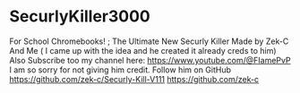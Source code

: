 # SecurlyKiller3000
For School Chromebooks! ; The Ultimate New  Securly Killer Made by Zek-C And Me ( I came up with the idea and he created it already creds to him)
Also Subscribe too my channel here: https://www.youtube.com/@FIamePvP
I am so sorry for not giving him credit. Follow him on GitHub https://github.com/zek-c/Securly-Kill-V111
https://github.com/zek-c
